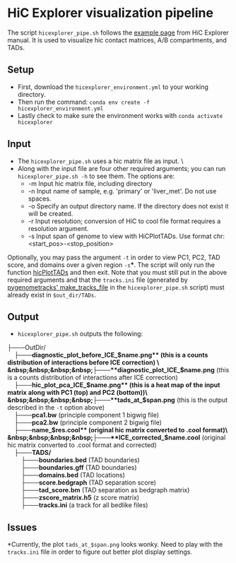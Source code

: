 # HiC Explorer visualization pipeline
The script `hicexplorer_pipe.sh` follows the [example page](https://hicexplorer.readthedocs.io/en/latest/content/example_usage.html) from HiC Explorer manual. 
It is used to visualize hic contact matrices, A/B compartments, and TADs.

## Setup
- First, download the `hicexplorer_environment.yml` to your working directory.
- Then run the command:
```conda env create -f hicexplorer_environment.yml```
- Lastly check to make sure the environment works with 
```conda activate hicexplorer```

## Input
- The `hicexplorer_pipe.sh` uses a hic matrix file as input. \
- Along with the input file are four other required arguments; you can run `hicexplorer_pipe.sh -h` to see them. The options are:
  - -m     Input hic matrix file, including directory
  - -n     Input name of sample, e.g. 'primary' or 'liver_met'. Do not use spaces.
  - -o     Specify an output directory name. If the directory does not exist it will be created.
  - -r     Input resolution; conversion of HiC to cool file format requires a resolution argument.
  - -s     Input span of genome to view with HiCPlotTADs. Use format chr<num>:<start_pos>-<stop_position>

Optionally, you may pass the argument `-t` in order to view PC1, PC2, TAD score, and domains over a given region `-s`**\***. The script will only run the function [hicPlotTADs](https://hicexplorer.readthedocs.io/en/latest/content/tools/hicPlotTADs.html) and then exit. Note that you must still put in the above required arguments and that the `tracks.ini` file (generated by [pygenometracks' make_tracks_file](https://pygenometracks.readthedocs.io/en/latest/content/usage.html#make-tracks-file) in the `hicexplorer_pipe.sh` script) must already exist in `$out_dir/TADs`. 

## Output
- `hicexplorer_pipe.sh` outputs the following: 

├───OutDir/ \
&nbsp;&nbsp;&nbsp;&nbsp;├───**diagnostic_plot_before_ICE_$name.png** (this is a counts distribution of interactions before ICE correction) \
&nbsp;&nbsp;&nbsp;&nbsp;├───**diagnostic_plot_ICE_$name.png** (this is a counts distribution of interactions after ICE correction)\
&nbsp;&nbsp;&nbsp;&nbsp;├───**hic_plot_pca_ICE_$name.png** (this is a heat map of the input matrix along with PC1 (top) and PC2 (bottom))\
&nbsp;&nbsp;&nbsp;&nbsp;├───**tads_at_$span.png** (this is the output described in the `-t` option above)\
&nbsp;&nbsp;&nbsp;&nbsp;├───**pca1.bw** (principle component 1 bigwig file)\
&nbsp;&nbsp;&nbsp;&nbsp;├───**pca2.bw** (principle component 2 bigwig file)\
&nbsp;&nbsp;&nbsp;&nbsp;├───**name_$res.cool** (original hic matrix converted to .cool format)\
&nbsp;&nbsp;&nbsp;&nbsp;├───**ICE_corrected_$name.cool** (original hic matrix converted to .cool format and corrected)\
&nbsp;&nbsp;&nbsp;&nbsp;├───**TADS/** \
&nbsp;&nbsp;&nbsp;&nbsp;&nbsp;&nbsp;&nbsp;&nbsp;├───**boundaries.bed** (TAD boundaries) \
&nbsp;&nbsp;&nbsp;&nbsp;&nbsp;&nbsp;&nbsp;&nbsp;├───**boundaries.gff** (TAD boundaries) \
&nbsp;&nbsp;&nbsp;&nbsp;&nbsp;&nbsp;&nbsp;&nbsp;├───**domains.bed** (TAD locations) \
&nbsp;&nbsp;&nbsp;&nbsp;&nbsp;&nbsp;&nbsp;&nbsp;├───**score.bedgraph** (TAD separation score) \
&nbsp;&nbsp;&nbsp;&nbsp;&nbsp;&nbsp;&nbsp;&nbsp;├───**tad_score.bm** (TAD separation as bedgraph matrix) \
&nbsp;&nbsp;&nbsp;&nbsp;&nbsp;&nbsp;&nbsp;&nbsp;├───**zscore_matrix.h5** (z score matrix) \
&nbsp;&nbsp;&nbsp;&nbsp;&nbsp;&nbsp;&nbsp;&nbsp;├───**tracks.ini** (a track for all bedlike files)

## Issues
*Currently, the plot `tads_at_$span.png` looks wonky. Need to play with the `tracks.ini` file in order to figure out better plot display settings.
